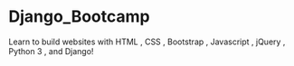 # Django_Bootcamp
Learn to build websites with HTML , CSS , Bootstrap , Javascript , jQuery , Python 3 , and Django!
